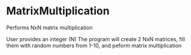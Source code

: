 # MatrixMultiplication
Performs NxN matrix multiplication

User provides an integer (N)
The program will create 2 NxN matrices, fill them with random numbers from 1-10, and peform matrix multiplication
